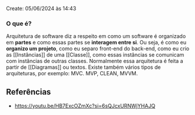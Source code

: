Create: 05/06/2024 às 14:43

### O que é?
Arquitetura de software diz a respeito em como um software é organizado em **partes** e como essas partes se **interagem entre si**. Ou seja, é como eu **organizo um projeto**, como eu separo front-end do back-end, como eu crio as [[Instâncias]] de uma [[Classe]], como essas instâncias se comunicam com instâncias de outras classes.
Normalmente essa arquitetura é feita a partir de [[Diagramas]] ou textos.
Existe também vários tipos de arquiteturas, por exemplo: MVC. MVP, CLEAN, MVVM.




## **Referências**
- https://youtu.be/HB7ExcOZmXc?si=6sQJcxURNWjYHAJQ